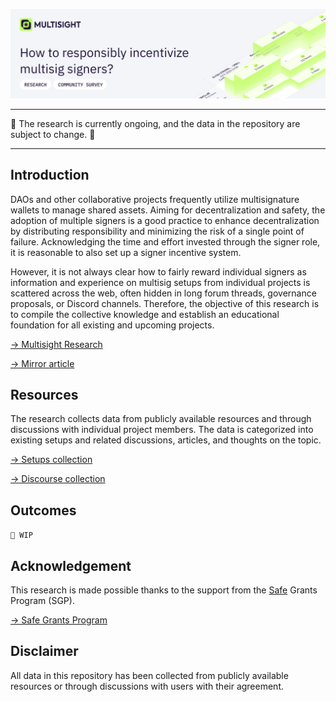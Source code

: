 ![Repository header image](/assets/repo-header.png)

---

🚧 The research is currently ongoing, and the data in the repository are subject to change. 🚧

---

## Introduction

DAOs and other collaborative projects frequently utilize multisignature wallets to manage shared assets. Aiming for decentralization and safety, the adoption of multiple signers is a good practice to enhance decentralization by distributing responsibility and minimizing the risk of a single point of failure. Acknowledging the time and effort invested through the signer role, it is reasonable to also set up a signer incentive system.

However, it is not always clear how to fairly reward individual signers as information and experience on multisig setups from individual projects is scattered across the web, often hidden in long forum threads, governance proposals, or Discord channels. Therefore, the objective of this research is to compile the collective knowledge and establish an educational foundation for all existing and upcoming projects.

[→ Multisight Research](https://multisight.app/research)

[→ Mirror article](https://mirror.xyz/0xCE856Cbf191ea3DdB70A6DC9D16CA95a598C9f65/PwD916DYAoK0YmnkfZ8wxRzgTbkW4dRVYSxzitUiURc)

## Resources

The research collects data from publicly available resources and through discussions with individual project members. The data is categorized into existing setups and related discussions, articles, and thoughts on the topic.

[→ Setups collection](./resources/setups-collection/)

[→ Discourse collection](./resources/discourse-collection/)

## Outcomes

`🚧 WIP`

## Acknowledgement

This research is made possible thanks to the support from the [Safe](https://safe.global/) Grants Program (SGP).

[→ Safe Grants Program](https://forum.safe.global/c/grants/43)

## Disclaimer

All data in this repository has been collected from publicly available resources or through discussions with users with their agreement.
